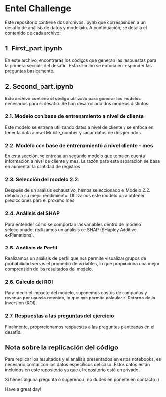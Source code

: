 # Entel Challenge 

Este repositorio contiene dos archivos .ipynb que corresponden a un desafío de análisis de datos y modelado. A continuación, se detalla el contenido de cada archivo:

## 1. First_part.ipynb
En este archivo, encontrarás los códigos que generan las respuestas para la primera sección del desafío. Esta sección se enfoca en responder las preguntas basicamente.

## 2. Second_part.ipynb
Este archivo contiene el código utilizado para generar los modelos necesarios para el desafío. Se han desarrollado dos modelos distintos:

### 2.1. Modelo con base de entrenamiento a nivel de cliente
Este modelo se entrena utilizando datos a nivel de cliente y se enfoca en tener la data a nivel Mobile_number y sacar datos de dos periodos.

### 2.2. Modelo con base de entrenamiento a nivel cliente - mes
En esta sección, se entrena un segundo modelo que toma en cuenta información a nivel de cliente y mes. La razón para esta separación se basa en aumentar la cantidad de registros

### 2.3. Selección del modelo 2.2.
Después de un análisis exhaustivo, hemos seleccionado el Modelo 2.2. debido a su mejor rendimiento. Utilizamos este modelo para obtener predicciones para el próximo mes.

### 2.4. Análisis del SHAP
Para entender cómo se comportan las variables dentro del modelo seleccionado, realizamos un análisis de SHAP (SHapley Additive exPlanations).

### 2.5. Análisis de Perfil
Realizamos un análisis de perfil que nos permite visualizar grupos de probabilidad versus el promedio de variables, lo que proporciona una mejor comprensión de los resultados del modelo.

### 2.6. Cálculo del ROI
Para medir el impacto del modelo, suponemos costos de campañas y revenue por usuario retenido, lo que nos permite calcular el Retorno de la Inversión (ROI).

### 2.7. Respuestas a las preguntas del ejercicio
Finalmente, proporcionamos respuestas a las preguntas planteadas en el desafío.

## Nota sobre la replicación del código
Para replicar los resultados y el análisis presentados en estos notebooks, es necesario contar con los datos específicos del caso. Estos datos  están incluidos en este repositorio ya que el repositorio está en privado.

Si tienes alguna pregunta o sugerencia, no dudes en ponerte en contacto :)

Have a great day!

<!-- TODO Tu rama dev siempre debería estar sobre tu rama productiva. Nunca se deben hacer cambios directos en tu rama productiva (master en este caso) -->

<!-- TODO Opinión controversial: Jupyter Notebook es pésima herramienta para hacer proyectos serios. De hecho, ni para explorar es buena porque guarda todos tus metadatos y tus commits se corrompen. -->

<!-- TODO A grandes rasgos está bien, pero la segunda parte fue muy caótica y sin una estructura clara. Te recomiendo revisar las recomendaciones el los TODOs. Puedes usar la extensión TODO Tree de VSCode para verlas mejor. -->
